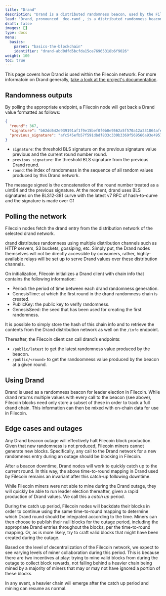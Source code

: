 ```yaml
---
title: "Drand"
description: "Drand is a distributed randomness beacon, used by the Filecoin to provide randomness to the network."
lead: "Drand, pronounced _dee-rand_, is a distributed randomness beacon daemon written in Golang. Servers running drand can be linked with each other to produce collective, publicly verifiable, unbiased, unpredictable random values at fixed intervals using bilinear pairings and threshold cryptography. Filecoin relies on as a source of unbiasable entropy for leader election."
draft: false
images: []
type: docs
menu:
  basics:
    parent: "basics-the-blockchain"
    identifier: "drand-abd0dfd5bcfda15ce76965318b6f9026"
weight: 100
toc: true
---
```


This page covers how Drand is used within the Filecoin network. For more informatoin on Drand generally, [take a look at the project's documentation](https://drand.love/about/).

## Randomness outputs

By polling the appropriate endpoint, a Filecoin node will get back a Drand value formatted as follows:

```json
{
  "round": 367,
  "signature": "b62dd642e939191af1f9e15bef0f0b0e9562a5f570a12a231864afe468377e2a6424a92ccfc34ef1471cbd58c37c6b020cf75ce9446d2aa1252a090250b2b1441f8a2a0d22208dcc09332eaa0143c4a508be13de63978dbed273e3b9813130d5",
  "previous_signature": "afc545efb57f591dbdf833c339b3369f569566a93e49578db46b6586299422483b7a2d595814046e2847494b401650a0050981e716e531b6f4b620909c2bf1476fd82cf788a110becbc77e55746a7cccd47fb171e8ae2eea2a22fcc6a512486d"
}
```

- `signature`: the threshold BLS signature on the previous signature value previous and the current round number round.
- `previous_signature`: the threshold BLS signature from the previous Drand round.
- `round`: the index of randomness in the sequence of all random values produced by this Drand network.

The message signed is the concatenation of the round number treated as a uint64 and the previous signature. At the moment, drand uses BLS signatures on the BLS12-381 curve with the latest v7 RFC of hash-to-curve and the signature is made over G1

## Polling the network

Filecoin nodes fetch the drand entry from the distribution network of the selected drand network.

drand distributes randomness using multiple distribution channels such as HTTP servers, S3 buckets, gossiping, etc. Simply put, the Drand nodes themselves will not be directly accessible by consumers, rather, highly-available relays will be set up to serve Drand values over these distribution channels.

On initialization, Filecoin initializes a Drand client with chain info that contains the following information:

- Period: the period of time between each drand randomness generation.
- GenesisTime: at which the first round in the drand randomness chain is created.
- PublicKey: the public key to verify randomness.
- GenesisSeed: the seed that has been used for creating the first randomness.

It is possible to simply store the hash of this chain info and to retrieve the contents from the Drand distribution network as well on the `/info` endpoint.

Thereafter, the Filecoin client can call drand’s endpoints:

- `/public/latest` to get the latest randomness value produced by the beacon.
- `/public/<round>` to get the randoomness value produced by the beacon at a given round.

## Using Drand

Drand is used as a randomness beacon for leader election in Filecoin. While drand returns multiple values with every call to the beacon (see above), Filecoin blocks need only store a subset of these in order to track a full drand chain. This information can then be mixed with on-chain data for use in Filecoin.

## Edge cases and outages

Any Drand beacon outage will effectively halt Filecoin block production. Given that new randomness is not produced, Filecoin miners cannot generate new blocks. Specifically, any call to the Drand network for a new randomness entry during an outage should be blocking in Filecoin.

After a beacon downtime, Drand nodes will work to quickly catch up to the current round. In this way, the above time-to-round mapping in Drand used by Filecoin remains an invariant after this catch-up following downtime.

While Filecoin miners were not able to mine during the Drand outage, they will quickly be able to run leader election thereafter, given a rapid production of Drand values. We call this a _catch up_ period.

During the catch up period, Filecoin nodes will backdate their blocks in order to continue using the same time-to-round mapping to determine which Drand round should be integrated according to the time. Miners can then choose to publish their null blocks for the outage period, including the appropriate Drand entries throughout the blocks, per the time-to-round mapping. Or, as is more likely, try to craft valid blocks that might have been created during the outage.

Based on the level of decentralization of the Filecoin network, we expect to see varying levels of miner collaboration during this period. This is because there are two incentives at play: trying to mine valid blocks from during the outage to collect block rewards, not falling behind a heavier chain being mined by a majority of miners that may or may not have ignored a portion of these blocks.

In any event, a heavier chain will emerge after the catch up period and mining can resume as normal.
